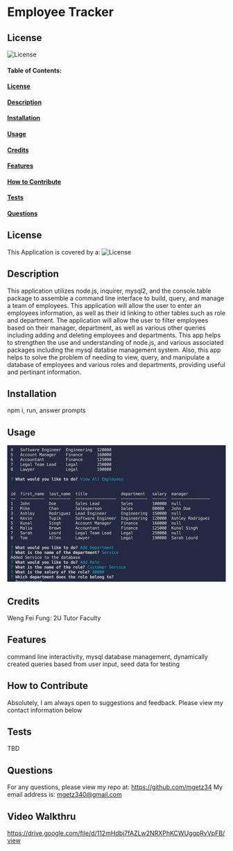 # Employee Tracker

## License

![License](https://img.shields.io/badge/license-MIT-green)

#### Table of Contents:

#### [License](#license)

#### [Description](#description)

#### [Installation](#installation)

#### [Usage](#usage)

#### [Credits](#credits)

#### [Features](#features)

#### [How to Contribute](#contribute)

#### [Tests](#tests)

#### [Questions](#questions)

## License

This Application is covered by a: ![License](https://img.shields.io/badge/license-MIT-green)

## Description

This application utilizes node.js, inquirer, mysql2, and the console.table package to assemble a command line interface to build, query, and manage a team of employees. This application will allow the user to enter an employees information, as well as their id linking to other tables such as role and department. The application will allow the user to filter employees based on their manager, department, as well as various other queries including adding and deleting employees and departments. This app helps to strengthen the use and understanding of node.js, and various associated packages including the mysql databse management system. Also, this app helps to solve the problem of needing to view, query, and manipulate a database of employees and various roles and departments, providing useful and pertinant information.

## Installation

npm i, run, answer prompts

## Usage

![sample output](assets/Screenshot%202022-12-01%20182332.png)

## Credits

Weng Fei Fung: 2U Tutor Faculty

## Features

command line interactivity, mysql database management, dynamically created queries based from user input, seed data for testing

## How to Contribute

Absolutely, I am always open to suggestions and feedback. Please view my contact information below

## Tests

TBD

## Questions

For any questions, please view my repo at: https://github.com/mgetz34
My email address is: mgetz340@gmail.com

## Video Walkthru

https://drive.google.com/file/d/112mHdbj7fAZLw2NRXPhKCWUggpRvVpFB/view
